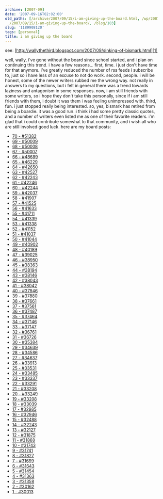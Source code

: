 ```yaml
---
archive: [2007-09]
date: '2007-09-16T02:02:00'
old_paths: [/archive/2007/09/15/i-am-giving-up-the-board.html, /wp/2007/09/15/i-am-giving-up-the-board/,
  /2007/09/15/i-am-giving-up-the-board/, /blog/103]
slug: '1189908120'
tags: [personal]
title: i am giving up the board
---
```


see: [http://wallythethird.blogspot.com/2007/09/sinking-of-bismark.html][1]

well, wally, i've gone without the board since school started, and i plan
on continuing this trend. i have a few reasons... first, time. i just
don't have time for that anymore. i've greatly reduced the number of rss
feeds i subscribe to, just so i have less of an excuse to not do work.
second, people. i will be honest, some of the newer writers rubbed me the
wrong way. not really in answers to my questions, but i felt in general
there was a trend towards laziness and antagonism in some responses. now,
i am still friends with some writers, so i hope they don't take this
personally, since if i am still friends with them, i doubt it was them
i was feeling unimpressed with. third, fun. i just stopped really being
interested. so, yes, bismark has retired from being a boardie. it was
a good run. i think i had some pretty classic quotes, and a number of
writers even listed me as one of their favorite readers. i'm glad that
i could contribute somewhat to that community, and i wish all who are
still involved good luck.
here are my board posts:

- [70 - #51382][2] 
- [69 - #50009][3] 
- [68 - #50008][4] 
- [67 - #50007][5] 
- [66 - #48689 ][6] 
- [65 - #46229][7] 
- [64 - #42650][8] 
- [63 - #42527][9] 
- [62 - #42243][10] 
- [61 - #42246][11] 
- [60 - #42244][12] 
- [59 - #42037][13] 
- [58 - #41907][14] 
- [57 - #41525][15] 
- [56 - #41633][16] 
- [55 - #41711][17] 
- [54 - #41339][18] 
- [53 - #41338][19] 
- [52 - #41152][20] 
- [51 - #41037][21] 
- [50 - #41044][22] 
- [49 - #40902][23] 
- [48 - #40189][24] 
- [47 - #39025][25] 
- [46 - #38950][26] 
- [45 - #38363][27] 
- [44 - #38194][28] 
- [43 - #38146][29] 
- [42 - #38043][30] 
- [41 - #38042][31] 
- [40 - #37946][32] 
- [39 - #37880][33] 
- [38 - #37661][34] 
- [37 - #37561][35] 
- [36 - #37487][36] 
- [35 - #37464][37] 
- [34 - #37146][38] 
- [33 - #37147][39] 
- [32 - #36761][40] 
- [31 - #36726][41] 
- [30 - #35384][42] 
- [29 - #34639][43] 
- [28 - #34586][44] 
- [27 - #34637][45] 
- [26 - #33913][46] 
- [25 - #33531][47] 
- [24 - #33485][48] 
- [23 - #33337][49] 
- [22 - #33291][50] 
- [21 - #33208][51] 
- [20 - #33249][52] 
- [19 - #33208][51] 
- [18 - #33039][53] 
- [17 - #32985][54] 
- [16 - #32946][55] 
- [15 - #32488][56] 
- [14 - #32243][57] 
- [13 - #32127][58] 
- [12 - #31875][59] 
- [11 - #31868][60] 
- [10 - #31743][61] 
- [9 - #31741][62] 
- [8 - #31827][63] 
- [7 - #31699][64] 
- [6 - #31643][65]
- [5 - #31454][66] 
- [4 - #31363][67] 
- [3 - #31358][68]
- [2 - #30162][69]
- [1 - #30013][70]

[1]: http://wallythethird.blogspot.com/2007/09/sinking-of-bismark.html
[2]: http://theboard.byu.edu/index.php?area=viewall&id=51382
[3]: http://theboard.byu.edu/index.php?area=viewall&id=50009
[4]: http://theboard.byu.edu/index.php?area=viewall&id=50008
[5]: http://theboard.byu.edu/index.php?area=viewall&id=50007
[6]: http://theboard.byu.edu/index.php?area=viewall&id=48689
[7]: http://theboard.byu.edu/index.php?area=viewall&id=46229
[8]: http://theboard.byu.edu/index.php?area=viewall&id=42650
[9]: http://theboard.byu.edu/index.php?area=viewall&id=42527
[10]: http://theboard.byu.edu/index.php?area=viewall&id=42243
[11]: http://theboard.byu.edu/index.php?area=viewall&id=42246
[12]: http://theboard.byu.edu/index.php?area=viewall&id=42244
[13]: http://theboard.byu.edu/index.php?area=viewall&id=42037
[14]: http://theboard.byu.edu/index.php?area=viewall&id=41907
[15]: http://theboard.byu.edu/index.php?area=viewall&id=41525
[16]: http://theboard.byu.edu/index.php?area=viewall&id=41633
[17]: http://theboard.byu.edu/index.php?area=viewall&id=41711
[18]: http://theboard.byu.edu/index.php?area=viewall&id=41339
[19]: http://theboard.byu.edu/index.php?area=viewall&id=41338
[20]: http://theboard.byu.edu/index.php?area=viewall&id=41152
[21]: http://theboard.byu.edu/index.php?area=viewall&id=41037
[22]: http://theboard.byu.edu/index.php?area=viewall&id=41044
[23]: http://theboard.byu.edu/index.php?area=viewall&id=40902
[24]: http://theboard.byu.edu/index.php?area=viewall&id=40189
[25]: http://theboard.byu.edu/index.php?area=viewall&id=39025
[26]: http://theboard.byu.edu/index.php?area=viewall&id=38950
[27]: http://theboard.byu.edu/index.php?area=viewall&id=38363
[28]: http://theboard.byu.edu/index.php?area=viewall&id=38194
[29]: http://theboard.byu.edu/index.php?area=viewall&id=38146
[30]: http://theboard.byu.edu/index.php?area=viewall&id=38043
[31]: http://theboard.byu.edu/index.php?area=viewall&id=38042
[32]: http://theboard.byu.edu/index.php?area=viewall&id=37946
[33]: http://theboard.byu.edu/index.php?area=viewall&id=37880
[34]: http://theboard.byu.edu/index.php?area=viewall&id=37661
[35]: http://theboard.byu.edu/index.php?area=viewall&id=37561
[36]: http://theboard.byu.edu/index.php?area=viewall&id=37487
[37]: http://theboard.byu.edu/index.php?area=viewall&id=37464
[38]: http://theboard.byu.edu/index.php?area=viewall&id=37146
[39]: http://theboard.byu.edu/index.php?area=viewall&id=37147
[40]: http://theboard.byu.edu/index.php?area=viewall&id=36761
[41]: http://theboard.byu.edu/index.php?area=viewall&id=36726
[42]: http://theboard.byu.edu/index.php?area=viewall&id=35384
[43]: http://theboard.byu.edu/index.php?area=viewall&id=34639
[44]: http://theboard.byu.edu/index.php?area=viewall&id=34586
[45]: http://theboard.byu.edu/index.php?area=viewall&id=34637
[46]: http://theboard.byu.edu/index.php?area=viewall&id=33913
[47]: http://theboard.byu.edu/index.php?area=viewall&id=33531
[48]: http://theboard.byu.edu/index.php?area=viewall&id=33485
[49]: http://theboard.byu.edu/index.php?area=viewall&id=33337
[50]: http://theboard.byu.edu/index.php?area=viewall&id=33291
[51]: http://theboard.byu.edu/index.php?area=viewall&id=33208
[52]: http://theboard.byu.edu/index.php?area=viewall&id=33249
[53]: http://theboard.byu.edu/index.php?area=viewall&id=33039
[54]: http://theboard.byu.edu/index.php?area=viewall&id=32985
[55]: http://theboard.byu.edu/index.php?area=viewall&id=32946
[56]: http://theboard.byu.edu/index.php?area=viewall&id=32488
[57]: http://theboard.byu.edu/index.php?area=viewall&id=32243
[58]: http://theboard.byu.edu/index.php?area=viewall&id=32127
[59]: http://theboard.byu.edu/index.php?area=viewall&id=31875
[60]: http://theboard.byu.edu/index.php?area=viewall&id=31868
[61]: http://theboard.byu.edu/index.php?area=viewall&id=31743
[62]: http://theboard.byu.edu/index.php?area=viewall&id=31741
[63]: http://theboard.byu.edu/index.php?area=viewall&id=31827
[64]: http://theboard.byu.edu/index.php?area=viewall&id=31699
[65]: http://theboard.byu.edu/index.php?area=viewall&id=31643
[66]: http://theboard.byu.edu/index.php?area=viewall&id=31454
[67]: http://theboard.byu.edu/index.php?area=viewall&id=31363
[68]: http://theboard.byu.edu/index.php?area=viewall&id=31358
[69]: http://theboard.byu.edu/index.php?area=viewall&id=30162
[70]: http://theboard.byu.edu/index.php?area=viewall&id=30013

